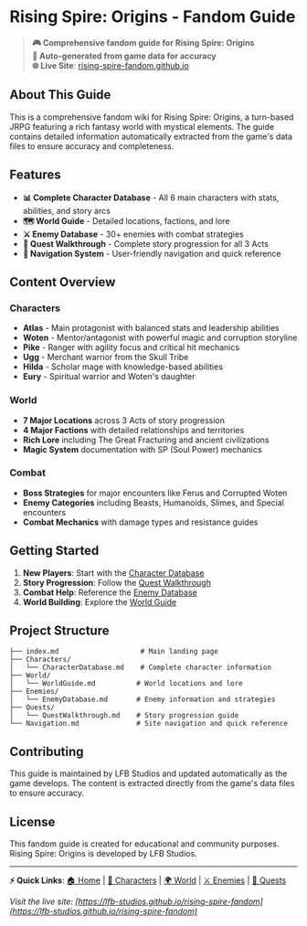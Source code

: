 # Rising Spire: Origins - Fandom Guide

> **🎮 Comprehensive fandom guide for Rising Spire: Origins**  
> **📖 Auto-generated from game data for accuracy**  
> **🌐 Live Site**: [rising-spire-fandom.github.io](https://lfb-studios.github.io/rising-spire-fandom)

## About This Guide

This is a comprehensive fandom wiki for Rising Spire: Origins, a turn-based JRPG featuring a rich fantasy world with mystical elements. The guide contains detailed information automatically extracted from the game's data files to ensure accuracy and completeness.

## Features

- **📊 Complete Character Database** - All 6 main characters with stats, abilities, and story arcs
- **🗺️ World Guide** - Detailed locations, factions, and lore
- **⚔️ Enemy Database** - 30+ enemies with combat strategies
- **📖 Quest Walkthrough** - Complete story progression for all 3 Acts
- **🧭 Navigation System** - User-friendly navigation and quick reference

## Content Overview

### Characters
- **Atlas** - Main protagonist with balanced stats and leadership abilities
- **Woten** - Mentor/antagonist with powerful magic and corruption storyline
- **Pike** - Ranger with agility focus and critical hit mechanics
- **Ugg** - Merchant warrior from the Skull Tribe
- **Hilda** - Scholar mage with knowledge-based abilities
- **Eury** - Spiritual warrior and Woten's daughter

### World
- **7 Major Locations** across 3 Acts of story progression
- **4 Major Factions** with detailed relationships and territories
- **Rich Lore** including The Great Fracturing and ancient civilizations
- **Magic System** documentation with SP (Soul Power) mechanics

### Combat
- **Boss Strategies** for major encounters like Ferus and Corrupted Woten
- **Enemy Categories** including Beasts, Humanoids, Slimes, and Special encounters
- **Combat Mechanics** with damage types and resistance guides

## Getting Started

1. **New Players**: Start with the [Character Database](Characters/CharacterDatabase.md)
2. **Story Progression**: Follow the [Quest Walkthrough](Quests/QuestWalkthrough.md)
3. **Combat Help**: Reference the [Enemy Database](Enemies/EnemyDatabase.md)
4. **World Building**: Explore the [World Guide](World/WorldGuide.md)

## Project Structure

```
├── index.md                    # Main landing page
├── Characters/
│   └── CharacterDatabase.md    # Complete character information
├── World/
│   └── WorldGuide.md          # World locations and lore
├── Enemies/
│   └── EnemyDatabase.md       # Enemy information and strategies
├── Quests/
│   └── QuestWalkthrough.md    # Story progression guide
└── Navigation.md              # Site navigation and quick reference
```

## Contributing

This guide is maintained by LFB Studios and updated automatically as the game develops. The content is extracted directly from the game's data files to ensure accuracy.

## License

This fandom guide is created for educational and community purposes. Rising Spire: Origins is developed by LFB Studios.

---

**⚡ Quick Links**: [🏠 Home](index.md) | [👥 Characters](Characters/CharacterDatabase.md) | [🌍 World](World/WorldGuide.md) | [⚔️ Enemies](Enemies/EnemyDatabase.md) | [📖 Quests](Quests/QuestWalkthrough.md)

*Visit the live site: [https://lfb-studios.github.io/rising-spire-fandom](https://lfb-studios.github.io/rising-spire-fandom)* 